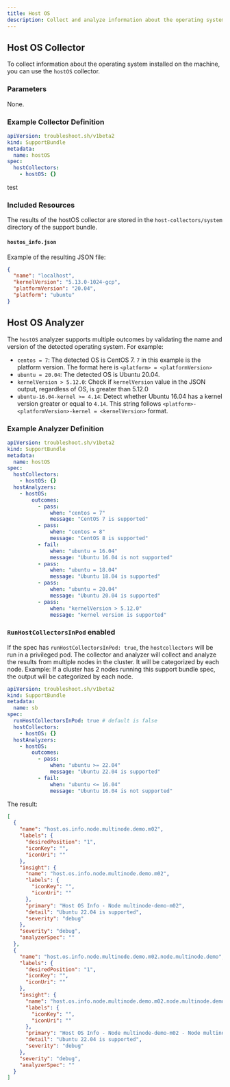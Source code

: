 ```yaml
---
title: Host OS
description: Collect and analyze information about the operating system (OS) installed on the machine.
---
```


## Host OS Collector

To collect information about the operating system installed on the machine, you can use the `hostOS` collector.

### Parameters

None.

### Example Collector Definition

```yaml
apiVersion: troubleshoot.sh/v1beta2
kind: SupportBundle
metadata:
  name: hostOS
spec:
  hostCollectors:
    - hostOS: {}
```

test

### Included Resources

The results of the hostOS collector are stored in the `host-collectors/system` directory of the support bundle.

#### `hostos_info.json`

Example of the resulting JSON file:

```json
{
  "name": "localhost",
  "kernelVersion": "5.13.0-1024-gcp",
  "platformVersion": "20.04",
  "platform": "ubuntu"
}
```

## Host OS Analyzer

The `hostOS` analyzer supports multiple outcomes by validating the name and version of the detected operating system. For example:

- `centos = 7`: The detected OS is CentOS 7. `7` in this example is the platform version. The format here is `<platform> = <platformVersion>`
- `ubuntu = 20.04`: The detected OS is Ubuntu 20.04.
- `kernelVersion > 5.12.0`: Check if `kernelVersion` value in the JSON output, regardless of OS, is greater than 5.12.0
- `ubuntu-16.04-kernel >= 4.14`: Detect whether Ubuntu 16.04 has a kernel version greater or equal to `4.14`. This string follows `<platform>-<platformVersion>-kernel = <kernelVersion>` format.

### Example Analyzer Definition

```yaml
apiVersion: troubleshoot.sh/v1beta2
kind: SupportBundle
metadata:
  name: hostOS
spec:
  hostCollectors:
    - hostOS: {}
  hostAnalyzers:
    - hostOS:
        outcomes:
          - pass:
              when: "centos = 7"
              message: "CentOS 7 is supported"
          - pass:
              when: "centos = 8"
              message: "CentOS 8 is supported"
          - fail:
              when: "ubuntu = 16.04"
              message: "Ubuntu 16.04 is not supported"
          - pass:
              when: "ubuntu = 18.04"
              message: "Ubuntu 18.04 is supported"
          - pass:
              when: "ubuntu = 20.04"
              message: "Ubuntu 20.04 is supported"
          - pass:
              when: "kernelVersion > 5.12.0"
              message: "kernel version is supported"
```

### `RunHostCollectorsInPod` enabled

If the spec has `runHostCollectorsInPod: true`, the `hostcollectors` will be run in a privileged pod. The collector and analyzer will collect and analyze the results from multiple nodes in the cluster. It will be categorized by each node.
Example:
If a cluster has 2 nodes running this support bundle spec, the output will be categorized by each node.

```yaml
apiVersion: troubleshoot.sh/v1beta2
kind: SupportBundle
metadata:
  name: sb
spec:
  runHostCollectorsInPod: true # default is false
  hostCollectors:
    - hostOS: {}
  hostAnalyzers:
    - hostOS:
        outcomes:
          - pass:
              when: "ubuntu >= 22.04"
              message: "Ubuntu 22.04 is supported"
          - fail:
              when: "ubuntu <= 16.04"
              message: "Ubuntu 16.04 is not supported"
```

The result:

```json
[
  {
    "name": "host.os.info.node.multinode.demo.m02",
    "labels": {
      "desiredPosition": "1",
      "iconKey": "",
      "iconUri": ""
    },
    "insight": {
      "name": "host.os.info.node.multinode.demo.m02",
      "labels": {
        "iconKey": "",
        "iconUri": ""
      },
      "primary": "Host OS Info - Node multinode-demo-m02",
      "detail": "Ubuntu 22.04 is supported",
      "severity": "debug"
    },
    "severity": "debug",
    "analyzerSpec": ""
  },
  {
    "name": "host.os.info.node.multinode.demo.m02.node.multinode.demo",
    "labels": {
      "desiredPosition": "1",
      "iconKey": "",
      "iconUri": ""
    },
    "insight": {
      "name": "host.os.info.node.multinode.demo.m02.node.multinode.demo",
      "labels": {
        "iconKey": "",
        "iconUri": ""
      },
      "primary": "Host OS Info - Node multinode-demo-m02 - Node multinode-demo",
      "detail": "Ubuntu 22.04 is supported",
      "severity": "debug"
    },
    "severity": "debug",
    "analyzerSpec": ""
  }
]
```
